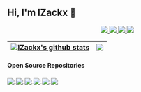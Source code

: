 ## Hi, I'm lZackx 👋

<p align="center">
  <a href="https://github.com/lzackx">
    <img src="https://badges.pufler.dev/visits/lzackx/lzackx?style=flat-square&color=black&logo=github">
  </a>
  <a href="https://github.com/lzackx">
    <img src="https://badges.pufler.dev/years/lzackx?style=flat-square&color=black&logo=github">
  </a>
  <a href="https://github.com/lzackx?tab=repositories">
    <img src="https://badges.pufler.dev/repos/lzackx?style=flat-square&color=black&logo=github">
  </a>
  <a href="https://github.com/lzackx">
    <img src="https://badges.pufler.dev/commits/monthly/lzackx?style=flat-square&color=black&logo=github">
  </a>
</p>

| <a href="https://github.com/lzackx/github-readme-stats"><img align="center" src="https://github-readme-stats.vercel.app/api?username=lzackx&show_icons=true&include_all_commits=true&theme=github_dark&hide_border=true&count_private=true" alt="lZackx's github stats" /></a> | <a href="https://github.com/lzackx/github-readme-stats"><img align="center" src="https://github-readme-stats.vercel.app/api/top-langs/?username=lzackx&layout=compact&theme=github_dark" /></a> |
| ------------- | ------------- |

#### Open Source Repositories

<a href="https://github.com/lzackx/lzackx.github.io">
  <img align="center" src="https://github-readme-stats.vercel.app/api/pin/?username=lzackx&repo=lzackx.github.io&theme=github_dark" />
</a>
<a href="https://github.com/lzackx/Zouter">
  <img align="center" src="https://github-readme-stats.vercel.app/api/pin/?username=lzackx&repo=Zouter&theme=github_dark" />
</a>
<a href="https://github.com/lzackx/Zequest">
  <img align="center" src="https://github-readme-stats.vercel.app/api/pin/?username=lzackx&repo=Zequest&theme=github_dark" />
</a>
<a href="https://github.com/lzackx/Zopup">
  <img align="center" src="https://github-readme-stats.vercel.app/api/pin/?username=lzackx&repo=Zopup&theme=github_dark" />
</a>
<a href="https://github.com/lzackx/Zcripts">
  <img align="center" src="https://github-readme-stats.vercel.app/api/pin/?username=lzackx&repo=Zcripts&theme=github_dark" />
</a>
<a href="https://github.com/lzackx/Zoo">
  <img align="center" src="https://github-readme-stats.vercel.app/api/pin/?username=lzackx&repo=Zoo&theme=github_dark" />
</a>
